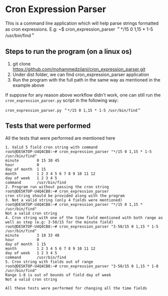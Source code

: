 # Cron Expression Parser

This is a command line application which will help parse strings formatted as cron expressions.
E.g: ~$ cron_expression_parser ＂*/15 0 1,15 * 1-5 /usr/bin/find＂

## Steps to run the program (on a linux os)
1. git clone https://github.com/mohammedzilani/cron_expression_parser.git
2. Under dist folder, we can find cron_expression_parser application
3. Run the program with the full path in the same way as mentioned in the example above

If suppose for any reason above workflow didn't work, one can still run the `cron_expression_parser.py` script in the following way:

`cron_expression_parser.py ＂*/15 0 1,15 * 1-5 /usr/bin/find＂`

## Tests that were performed
All the tests that were performed are mentioned here

```
1. Valid 5 field cron string with command
root@DESKTOP-U4Q4CB8:~# cron_expression_parser "*/15 0 1,15 * 1-5 /usr/bin/find"
minute        0 15 30 45
hour          0
day of month  1 15
month         1 2 3 4 5 6 7 8 9 10 11 12
day of week   1 2 3 4 5
command       /usr/bin/find
2. Program run without passing the cron string
root@DESKTOP-U4Q4CB8:~# cron_expression_parser                                                                                          
cron string should be provided along with the program
3. Not a valid string (only 4 fields were mentioned)
root@DESKTOP-U4Q4CB8:~# cron_expression_parser "*/15 0 1,15 * /usr/bin/find"                                                            
Not a valid cron string
4. Cron string with one of the time field mentioned with both range as well as step (e.g: 3-50/15 for the minute field)
root@DESKTOP-U4Q4CB8:~# cron_expression_parser "3-50/15 0 1,15 * 1-5 /usr/bin/find"                                                   minute        3 18 33 48                                                                                                             hour          0                                                                                                                       
day of month  1 15                                                                                                                    month         1 2 3 4 5 6 7 8 9 10 11 12                                                                                             
day of week   1 2 3 4 5                                                                                                               command       /usr/bin/find
5. Cron string with fields out of range
root@DESKTOP-U4Q4CB8:~# cron_expression_parser "3-50/15 0 1,15 * 1-8 /usr/bin/find"                                                   
Range 1-8 is out of bounds of field day of week                                                                                       
Not a valid cron string 

All these tests were performed for changing all the time fields

```